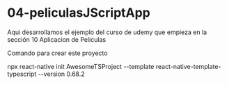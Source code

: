 # 04-peliculasJScriptApp
Aqui desarrollamos el ejemplo del curso de udemy que empieza en la sección 10 Aplicacion de Peliculas

Comando para crear este proyecto

npx react-native init AwesomeTSProject --template react-native-template-typescript --version 0.68.2


